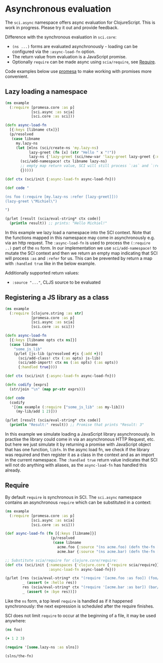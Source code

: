 # Asynchronous evaluation

The `sci.async` namespace offers async evaluation for ClojureScript. This is
work in progress. Please try it out and provide feedback.

Difference with the synchronous evaluation in `sci.core`:

- `(ns ...)` forms are evaluated asynchronously - loading can be configured
  via the `:async-load-fn` option.
- The return value from evaluation is a JavaScript promise.
- Optionally `require` can be made async using `scia/require`, see [Require](#require).

Code examples below use
[promesa](https://cljdoc.org/d/funcool/promesa/8.0.450/doc/user-guide) to make
working with promises more convenient.

## Lazy loading a namespace

``` clojure
(ns example
  (:require [promesa.core :as p]
            [sci.async :as scia]
            [sci.core :as sci]))

(defn async-load-fn
  [{:keys [libname ctx]}]
  (p/resolved
   (case libname
     my.lazy-ns
     (let [mlns (sci/create-ns 'my.lazy-ns)
           lazy-greet (fn [x] (str "Hello " x "!"))
           lazy-ns {'lazy-greet (sci/new-var 'lazy-greet lazy-greet {:ns mlns})}]
       (sci/add-namespace! ctx libname lazy-ns)
       ;; empty map return value, SCI will still process `:as` and `:refer`
       {}))))

(def ctx (sci/init {:async-load-fn async-load-fn}))

(def code "

(ns foo (:require [my.lazy-ns :refer [lazy-greet]]))
(lazy-greet \"Michiel\")

")

(p/let [result (scia/eval-string* ctx code)]
  (println result)) ;; prints: "Hello Michiel!"
```

In this example we lazy load a namespace into the SCI context. Note that the
functions mapped in this namespace may come in asynchronously e.g. via an http
request. The `:async-load-fn` is used to process the `(:require ..)` part of the
`ns` form. In our implementation we use `sci/add-namespace!` to mutate the SCI
context and then we return an empty map indicating that SCI will process `:as`
and `:refer` for us. This can be prevented by return a map with `:handled true`
like in the below example.

Additionally supported return values:

- `:source "..."`, CLJS source to be evaluated

## Registering a JS library as a class

``` clojure
(ns example
  (:require [clojure.string :as str]
            [promesa.core :as p]
            [sci.async :as scia]
            [sci.core :as sci]))

(defn async-load-fn
  [{:keys [libname opts ctx ns]}]
  (case libname
    "some_js_lib"
    (p/let [js-lib (p/resolved #js {:add +})]
      (sci/add-class! ctx (:as opts) js-lib)
      (sci/add-import! ctx ns (:as opts) (:as opts))
      {:handled true})))

(def ctx (sci/init {:async-load-fn async-load-fn}))

(defn codify [exprs]
  (str/join "\n" (map pr-str exprs)))

(def code
  (codify
   '[(ns example (:require ["some_js_lib" :as my-lib]))
     (my-lib/add 1 2)]))

(p/let [result (scia/eval-string* ctx code)]
  (println "Result:" result)) ;; Promise that prints "Result: 3"
```

In this example we simulate loading a JavaScript library asynchronously. In
practise the library could come in via an asynchronous HTTP Request, etc. but
here we just simulate it by returning a promise with JavaScript object that has
one function, `libfn`. In the async load fn, we check if the library was
required and then register it as a class in the context and as an import in the
current namespace. The `:handled true` return value indicates that SCI will not
do anything with aliases, as the `async-load-fn` has handled this already.

## Require

By default `require` is synchronous in SCI. The `sci.async` namespace contains
an asynchronous `require` which can be substituted in a context:

``` clojure
(ns example
  (:require [promesa.core :as p]
            [sci.async :as scia]
            [sci.core :as sci]))

(def async-load-fn (fn [{:keys [libname]}]
                     (p/resolved
                      (case libname
                        acme.foo {:source "(ns acme.foo) (defn the-fn [] :hello)"}
                        acme.bar {:source "(ns acme.bar) (defn the-fn [] :bye)"}))))

;; Substitute scia/require for clojure.core/require:
(def ctx (sci/init {:namespaces {'clojure.core {'require scia/require}}
                    :async-load-fn async-load-fn}))

(p/let [res (scia/eval-string* ctx "(require '[acme.foo :as foo]) (foo/the-fn)")
        _ (assert (= :hello res))
        res (scia/eval-string* ctx "(require '[acme.bar :as bar]) (bar/the-fn)")
        _ (assert (= :bye res))])
```

Like the `ns` form, a top level `require` is handled as if it happened
synchronously: the next expression is scheduled after the require finishes.

SCI does not limit `require` to occur at the beginning of a file, it may be used
anywhere:

``` clojure
(ns foo)

(+ 1 2 3)

(require '[some.lazy-ns :as slns])

(slns/the-fn)
```
